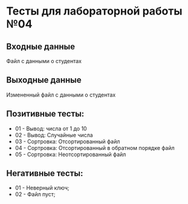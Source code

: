 # Тесты для лабораторной работы №04
## Входные данные
Файл с данными о студентах
## Выходные данные
Измененный файл с данными о студентах
## Позитивные тесты:
- 01 - Вывод: числа от 1 до 10
- 02 - Вывод: Случайные числа
- 03 - Сортровка: Отсортированный файл
- 04 - Сортровка: Отсортированный в обратном порядке файл
- 05 - Сортровка: Неотсортированный файл

## Негативные тесты:
- 01 - Неверный ключ;
- 02 - Файл пуст;
